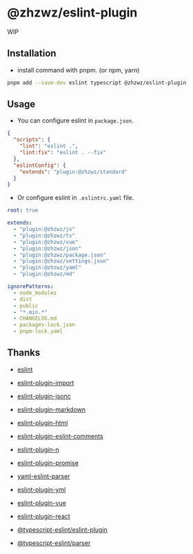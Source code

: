 # @zhzwz/eslint-plugin

WIP

## Installation

- install command with pnpm. (or npm, yarn)

```bash
pnpm add --save-dev eslint typescript @zhzwz/eslint-plugin
```

## Usage

- You can configure eslint in `package.json`.

```json
{
  "scripts": {
    "lint": "eslint .",
    "lint:fix": "eslint . --fix"
  },
  "eslintConfig": {
    "extends": "plugin:@zhzwz/standard"
  }
}
```

- Or configure eslint in `.eslintrc.yaml` file.

```yaml
root: true

extends:
  - "plugin:@zhzwz/js"
  - "plugin:@zhzwz/ts"
  - "plugin:@zhzwz/vue"
  - "plugin:@zhzwz/json"
  - "plugin:@zhzwz/package.json"
  - "plugin:@zhzwz/settings.json"
  - "plugin:@zhzwz/yaml"
  - "plugin:@zhzwz/md"

ignorePatterns:
  - node_modules
  - dist
  - public
  - "*.min.*"
  - CHANGELOG.md
  - packages-lock.json
  - pnpm-lock.yaml
```

## Thanks

- [eslint](https://github.com/eslint/eslint)
- [eslint-plugin-import](https://github.com/import-js/eslint-plugin-import)
- [eslint-plugin-jsonc](https://github.com/ota-meshi/eslint-plugin-jsonc)
- [eslint-plugin-markdown](https://github.com/eslint/eslint-plugin-markdown)
- [eslint-plugin-html](https://github.com/BenoitZugmeyer/eslint-plugin-html)
- [eslint-plugin-eslint-comments](https://github.com/mysticatea/eslint-plugin-eslint-comments)
- [eslint-plugin-n](https://github.com/eslint-community/eslint-plugin-n)
- [eslint-plugin-promise](https://github.com/eslint-community/eslint-plugin-promise)

- [yaml-eslint-parser](https://github.com/ota-meshi/yaml-eslint-parser)
- [eslint-plugin-yml](https://github.com/ota-meshi/eslint-plugin-yml)

- [eslint-plugin-vue](https://github.com/vuejs/eslint-plugin-vue)

- [eslint-plugin-react](https://github.com/jsx-eslint/eslint-plugin-react)

- [@typescript-eslint/eslint-plugin](https://github.com/typescript-eslint/typescript-eslint/tree/main/packages/eslint-plugin)
- [@typescript-eslint/parser](https://github.com/typescript-eslint/typescript-eslint/tree/main/packages/parser)
